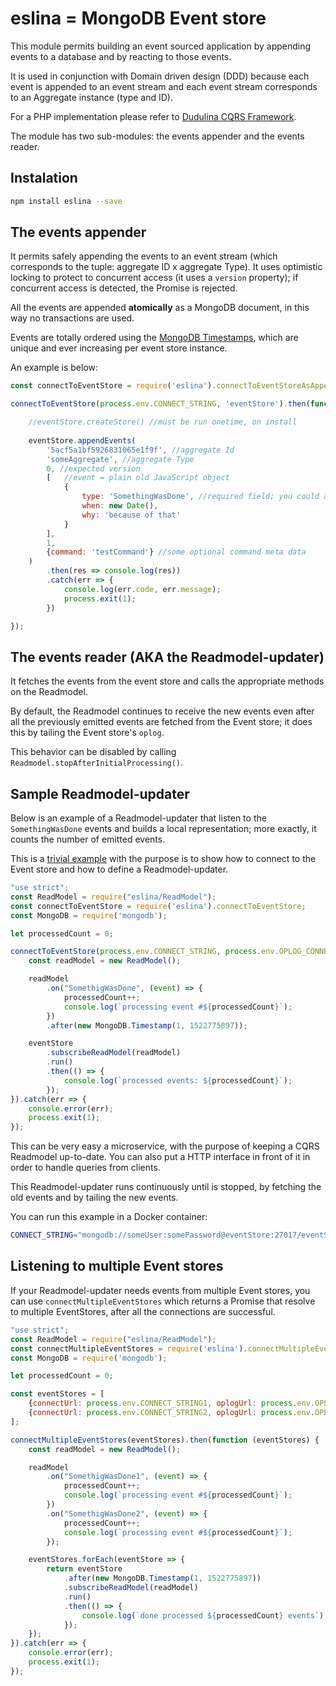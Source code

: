 # eslina = MongoDB Event store

This module permits building an event sourced application by appending events to a database and by reacting to those events.

It is used in conjunction with Domain driven design (DDD) because each event is appended to an event stream and each event stream corresponds to an Aggregate instance (type and ID).

For a PHP implementation please refer to [Dudulina CQRS Framework](https://github.com/xprt64/dudulina).

The module has two sub-modules: the events appender and the events reader.

## Instalation

```bash
npm install eslina --save
```

## The events appender

It permits safely appending the events to an event stream (which corresponds to the tuple: aggregate ID x aggregate Type). 
It uses optimistic locking to protect to concurrent access (it uses a `version` property); if concurrent access is detected, the Promise is rejected.

All the events are appended **atomically** as a MongoDB document, in this way no transactions are used. 

Events are totally ordered using the [MongoDB Timestamps](https://www.mongodb.com/presentations/implementation-of-cluster-wide-causal-consistency-in-mongodb), which are unique and ever increasing per event store instance. 

An example is below:
```javascript
const connectToEventStore = require('eslina').connectToEventStoreAsAppender;

connectToEventStore(process.env.CONNECT_STRING, 'eventStore').then(function (eventStore) {

    //eventStore.createStore() //must be run onetime, on install
    
    eventStore.appendEvents(
        '5acf5a1bf5926831065e1f9f', //aggregate Id
        'someAggregate', //aggregate Type
        0, //expected version
        [   //event = plain old JavaScript object 
            {
                type: 'SomethingWasDone', //required field; you could also use 'eventClass' instead of 'type'
                when: new Date(),
                why: 'because of that'
            }
        ],
        1,
        {command: 'testCommand'} //some optional command meta data
    )
        .then(res => console.log(res))
        .catch(err => {
            console.log(err.code, err.message);
            process.exit(1);
        })

});
```
## The events reader (AKA the Readmodel-updater)
 
It fetches the events from the event store and calls the appropriate methods on the Readmodel.

By default, the Readmodel continues to receive the new events even after all the previously emitted events are fetched 
from the Event store; it does this by tailing the Event store's `oplog`.

This behavior can be disabled by calling `Readmodel.stopAfterInitialProcessing()`.

## Sample Readmodel-updater

Below is an example of a Readmodel-updater that listen to the `SomethingWasDone` events and builds a local
representation; more exactly, it counts the number of emitted events.

This is a [trivial example](https://github.com/xprt64/eslina/blob/master/sample/read/simple-readmodel.js) with the purpose is to show how to connect to the Event store and how to define a Readmodel-updater.

```javascript
"use strict";
const ReadModel = require("eslina/ReadModel");
const connectToEventStore = require('eslina').connectToEventStore;
const MongoDB = require('mongodb');

let processedCount = 0;

connectToEventStore(process.env.CONNECT_STRING, process.env.OPLOG_CONNECT_STRING).then(function (eventStore) {
    const readModel = new ReadModel();

    readModel
        .on("SomethigWasDone", (event) => {
            processedCount++;
            console.log(`processing event #${processedCount}`);
        })
        .after(new MongoDB.Timestamp(1, 1522775897));

    eventStore
        .subscribeReadModel(readModel)
        .run()
        .then(() => {
            console.log(`processed events: ${processedCount}`);
        });
}).catch(err => {
    console.error(err);
    process.exit(1);
});
```

This can be very easy a microservice, with the purpose of keeping a CQRS Readmodel up-to-date. You can also put a HTTP interface in front of
it in order to handle queries from clients.

This Readmodel-updater runs continuously until is stopped, by fetching the old events and by tailing the new events.

You can run this example in a Docker container:

```bash
CONNECT_STRING="mongodb://someUser:somePassword@eventStore:27017/eventStore" OPLOG_CONNECT_STRING="mongodb://someUser:somePassword@eventStore:27017/local" node simple-readmodel.js
```

## Listening to multiple Event stores

If your Readmodel-updater needs events from multiple Event stores, you can use `connectMultipleEventStores` which returns
a Promise that resolve to multiple EventStores, after all the connections are successful.

```javascript
"use strict";
const ReadModel = require("eslina/ReadModel");
const connectMultipleEventStores = require('eslina').connectMultipleEventStores;
const MongoDB = require('mongodb');

let processedCount = 0;

const eventStores = [
    {connectUrl: process.env.CONNECT_STRING1, oplogUrl: process.env.OPLOG_CONNECT_STRING1},
    {connectUrl: process.env.CONNECT_STRING2, oplogUrl: process.env.OPLOG_CONNECT_STRING2}
];

connectMultipleEventStores(eventStores).then(function (eventStores) {
    const readModel = new ReadModel();

    readModel
        .on("SomethigWasDone1", (event) => {
            processedCount++;
            console.log(`processing event #${processedCount}`);
        })
        .on("SomethigWasDone2", (event) => {
            processedCount++;
            console.log(`processing event #${processedCount}`);
        });

    eventStores.forEach(eventStore => {
        return eventStore
            .after(new MongoDB.Timestamp(1, 1522775897))
            .subscribeReadModel(readModel)
            .run()
            .then(() => {
                console.log(`done processed ${processedCount} events`);
            });
    });
}).catch(err => {
    console.error(err);
    process.exit(1);
});
```
